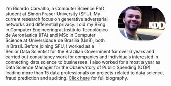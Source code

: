<div class="col-md-12"><img id="minhafoto" src="../../images/kdd.png" style="float: right; max-width: 30%; margin: 0 0 1em 2em; border-radius: 999px" alt="Ricardo"/><p>I'm Ricardo Carvalho, a Computer Science PhD student at Simon Fraser University (SFU). My current research focus on generative adversarial networks and differential privacy. I did my BEng in Computer Engineering at Instituto Tecnológico de Aeronáutica (ITA) and MSc in Computer Science at Universidade de Brasília (UnB), both in Brazil. Before joining SFU, I worked as a Senior Data Scientist for the Brazilian Government for over 6 years and carried out consultancy work for companies and individuals interested in connecting data science to businesses. I also worked for almost a year as Data Science Manager for the Observatory of Public Spending (ODP), leading more than 15 data professionals on projects related to data science, fraud prediction and auditing. 
<a href="../CV.pdf">Click here</a> for full biography.</p>
</div>
